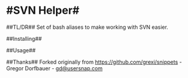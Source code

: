 #SVN Helper#
=======================

##TL/DR##
Set of bash aliases to make working with SVN easier.

##Installing##

##Usage##

##Thanks##
Forked originally from https://github.com/grexi/snippets - Gregor Dorfbauer - gd@usersnap.com
